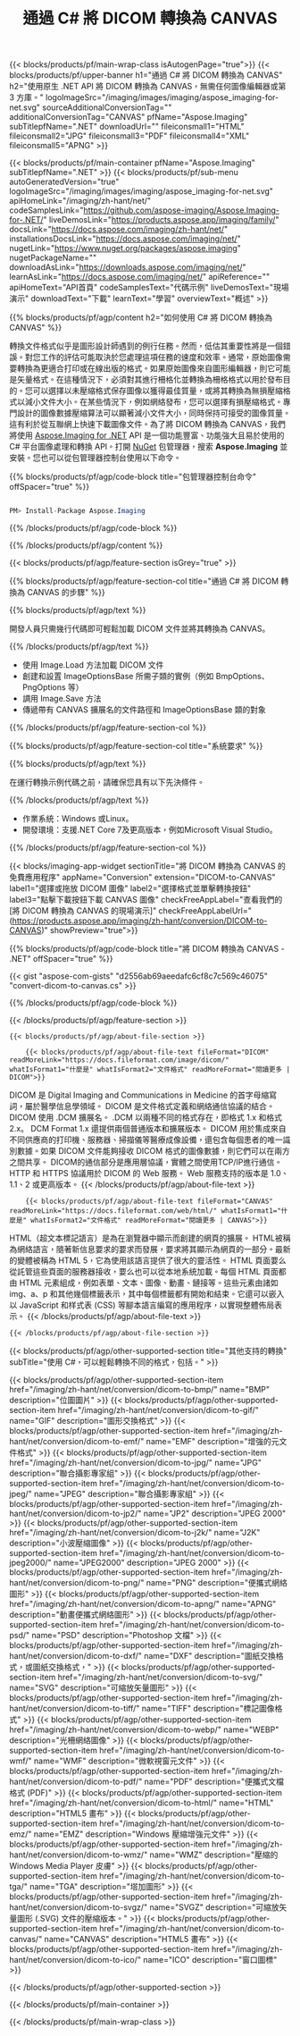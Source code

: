 ﻿---
title: 通過 C# 將 DICOM 轉換為 CANVAS 
weight: 3920
url: /zh-hant/net/conversion/dicom-to-canvas/ 
lang: zh-hant
langdirlevel: 2
locales: ja,it,zh-hant,ru,de,es,fr,nl,id,lt,pl,pt,vi,tr,ko,zh-hans,ar,hi,th,sv,cs,uk,he
description: DICOM 到 CANVAS C# 轉換的示例代碼。使用 API 示例代碼在 VB.NET、Asp.NET 或任何基於 .NET 的應用程序中將 DICOM 文件批量轉換為 CANVAS。
---

{{< blocks/products/pf/main-wrap-class isAutogenPage="true">}}
{{< blocks/products/pf/upper-banner h1="通過 C# 將 DICOM 轉換為 CANVAS" h2="使用原生 .NET API 將 DICOM 轉換為 CANVAS，無需任何圖像編輯器或第 3 方庫。" logoImageSrc="/imaging/images/imaging/aspose_imaging-for-net.svg" sourceAdditionalConversionTag="" additionalConversionTag="CANVAS" pfName="Aspose.Imaging" subTitlepfName=".NET" downloadUrl="" fileiconsmall1="HTML" fileiconsmall2="JPG" fileiconsmall3="PDF" fileiconsmall4="XML" fileiconsmall5="APNG" >}}


{{< blocks/products/pf/main-container pfName="Aspose.Imaging" subTitlepfName=".NET" >}}
{{< blocks/products/pf/sub-menu autoGeneratedVersion="true" logoImageSrc="/imaging/images/imaging/aspose_imaging-for-net.svg" apiHomeLink="/imaging/zh-hant/net/" codeSamplesLink="https://github.com/aspose-imaging/Aspose.Imaging-for-.NET/" liveDemosLink="https://products.aspose.app/imaging/family/" docsLink="https://docs.aspose.com/imaging/zh-hant/net/" installationsDocsLink="https://docs.aspose.com/imaging/net/" nugetLink="https://www.nuget.org/packages/aspose.imaging" nugetPackageName="" downloadAsLink="https://downloads.aspose.com/imaging/net/" learnAsLink="https://docs.aspose.com/imaging/net/" apiReference="" apiHomeText="API首頁" codeSamplesText="代碼示例" liveDemosText="現場演示" downloadText="下載" learnText="學習" overviewText="概述" >}}

{{% blocks/products/pf/agp/content h2="如何使用 C# 將 DICOM 轉換為 CANVAS" %}}

轉換文件格式似乎是圖形設計師遇到的例行任務。然而，低估其重要性將是一個錯誤。對您工作的評估可能取決於您處理這項任務的速度和效率。通常，原始圖像需要轉換為更適合打印或在線出版的格式。如果原始圖像來自圖形編輯器，則它可能是矢量格式。在這種情況下，必須對其進行柵格化並轉換為柵格格式以用於發布目的。您可以選擇以未壓縮格式保存圖像以獲得最佳質量，或將其轉換為無損壓縮格式以減小文件大小。在某些情況下，例如網絡發布，您可以選擇有損壓縮格式。專門設計的圖像數據壓縮算法可以顯著減小文件大小，同時保持可接受的圖像質量。這有利於從互聯網上快速下載圖像文件。為了將 DICOM 轉換為 CANVAS，我們將使用 [Aspose.Imaging for .NET](https://products.aspose.com/imaging/net) API 是一個功能豐富、功能強大且易於使用的 C# 平台圖像處理和轉換 API。打開 [NuGet](https://www.nuget.org/packages/aspose.imaging) 包管理器，搜索 **Aspose.Imaging** 並安裝。您也可以從包管理器控制台使用以下命令。

{{% blocks/products/pf/agp/code-block title="包管理器控制台命令" offSpacer="true" %}}

```cs

PM> Install-Package Aspose.Imaging

```

{{% /blocks/products/pf/agp/code-block %}}

{{% /blocks/products/pf/agp/content %}}

{{< blocks/products/pf/agp/feature-section isGrey="true" >}}

{{% blocks/products/pf/agp/feature-section-col title="通過 C# 將 DICOM 轉換為 CANVAS 的步驟" %}}

{{% blocks/products/pf/agp/text %}}

開發人員只需幾行代碼即可輕鬆加載 DICOM 文件並將其轉換為 CANVAS。

{{% /blocks/products/pf/agp/text %}}

+ 使用 Image.Load 方法加載 DICOM 文件
+ 創建和設置 ImageOptionsBase 所需子類的實例（例如 BmpOptions、PngOptions 等）
+ 調用 Image.Save 方法
+ 傳遞帶有 CANVAS 擴展名的文件路徑和 ImageOptionsBase 類的對象

{{% /blocks/products/pf/agp/feature-section-col %}}

{{% blocks/products/pf/agp/feature-section-col title="系統要求" %}}

{{% blocks/products/pf/agp/text %}}

在運行轉換示例代碼之前，請確保您具有以下先決條件。

{{% /blocks/products/pf/agp/text %}}

+ 作業系統：Windows 或Linux。
+ 開發環境：支援.NET Core 7及更高版本，例如Microsoft Visual Studio。

{{% /blocks/products/pf/agp/feature-section-col %}}

{{< blocks/imaging-app-widget
        sectionTitle="將 DICOM 轉換為 CANVAS 的免費應用程序"
        appName="Conversion"
        extension="DICOM-to-CANVAS"
        label1="選擇或拖放 DICOM 圖像"
        label2="選擇格式並單擊轉換按鈕"
        label3="點擊下載按鈕下載 CANVAS 圖像"
        checkFreeAppLabel="查看我們的 [將 DICOM 轉換為 CANVAS 的現場演示]"
        checkFreeAppLabelUrl="(https://products.aspose.app/imaging/zh-hant/conversion/DICOM-to-CANVAS)"
        showPreview="true">}}

{{% blocks/products/pf/agp/code-block title="將 DICOM 轉換為 CANVAS - .NET" offSpacer="true" %}}

{{< gist "aspose-com-gists" "d2556ab69aeedafc6cf8c7c569c46075" "convert-dicom-to-canvas.cs" >}}

{{% /blocks/products/pf/agp/code-block %}}

{{< /blocks/products/pf/agp/feature-section >}}

    {{< blocks/products/pf/agp/about-file-section >}}
       
        {{< blocks/products/pf/agp/about-file-text fileFormat="DICOM" readMoreLink="https://docs.fileformat.com/image/dicom/" whatIsFormat1="什麼是" whatIsFormat2="文件格式" readMoreFormat="閱讀更多 | DICOM">}}
DICOM 是 Digital Imaging and Communications in Medicine 的首字母縮寫詞，屬於醫學信息學領域。 DICOM 是文件格式定義和網絡通信協議的結合。 DICOM 使用 .DCM 擴展名。 .DCM 以兩種不同的格式存在，即格式 1.x 和格式 2.x。 DCM Format 1.x 還提供兩個普通版本和擴展版本。 DICOM 用於集成來自不同供應商的打印機、服務器、掃描儀等醫療成像設備，還包含每個患者的唯一識別數據。如果 DICOM 文件能夠接收 DICOM 格式的圖像數據，則它們可以在兩方之間共享。 DICOM的通信部分是應用層協議，實體之間使用TCP/IP進行通信。 HTTP 和 HTTPS 協議用於 DICOM 的 Web 服務。 Web 服務支持的版本是 1.0、1.1、2 或更高版本。
        {{< /blocks/products/pf/agp/about-file-text >}}

        {{< blocks/products/pf/agp/about-file-text fileFormat="CANVAS" readMoreLink="https://docs.fileformat.com/web/html/" whatIsFormat1="什麼是" whatIsFormat2="文件格式" readMoreFormat="閱讀更多 | CANVAS">}}
HTML（超文本標記語言）是為在瀏覽器中顯示而創建的網頁的擴展。 HTML被稱為網絡語言，隨著新信息要求的要求而發展，要求將其顯示為網頁的一部分。最新的變體被稱為 HTML 5，它為使用該語言提供了很大的靈活性。 HTML 頁面要么從託管這些頁面的服務器接收，要么也可以從本地系統加載。每個 HTML 頁面都由 HTML 元素組成，例如表單、文本、圖像、動畫、鏈接等。這些元素由諸如 img、a、p 和其他幾個標籤表示，其中每個標籤都有開始和結束。它還可以嵌入以 JavaScript 和样式表 (CSS) 等腳本語言編寫的應用程序，以實現整體佈局表示。
        {{< /blocks/products/pf/agp/about-file-text >}}

    {{< /blocks/products/pf/agp/about-file-section >}}

<!-- aboutfile Ends -->

{{< blocks/products/pf/agp/other-supported-section title="其他支持的轉換" subTitle="使用 C#，可以輕鬆轉換不同的格式，包括。" >}}

{{< blocks/products/pf/agp/other-supported-section-item href="/imaging/zh-hant/net/conversion/dicom-to-bmp/" name="BMP" description="位圖圖片" >}}
{{< blocks/products/pf/agp/other-supported-section-item href="/imaging/zh-hant/net/conversion/dicom-to-gif/" name="GIF" description="圖形交換格式" >}}
{{< blocks/products/pf/agp/other-supported-section-item href="/imaging/zh-hant/net/conversion/dicom-to-emf/" name="EMF" description="增強的元文件格式" >}}
{{< blocks/products/pf/agp/other-supported-section-item href="/imaging/zh-hant/net/conversion/dicom-to-jpg/" name="JPG" description="聯合攝影專家組" >}}
{{< blocks/products/pf/agp/other-supported-section-item href="/imaging/zh-hant/net/conversion/dicom-to-jpeg/" name="JPEG" description="聯合攝影專家組" >}}
{{< blocks/products/pf/agp/other-supported-section-item href="/imaging/zh-hant/net/conversion/dicom-to-jp2/" name="JP2" description="JPEG 2000" >}}
{{< blocks/products/pf/agp/other-supported-section-item href="/imaging/zh-hant/net/conversion/dicom-to-j2k/" name="J2K" description="小波壓縮圖像" >}}
{{< blocks/products/pf/agp/other-supported-section-item href="/imaging/zh-hant/net/conversion/dicom-to-jpeg2000/" name="JPEG2000" description="JPEG 2000" >}}
{{< blocks/products/pf/agp/other-supported-section-item href="/imaging/zh-hant/net/conversion/dicom-to-png/" name="PNG" description="便攜式網絡圖形" >}}
{{< blocks/products/pf/agp/other-supported-section-item href="/imaging/zh-hant/net/conversion/dicom-to-apng/" name="APNG" description="動畫便攜式網絡圖形" >}}
{{< blocks/products/pf/agp/other-supported-section-item href="/imaging/zh-hant/net/conversion/dicom-to-psd/" name="PSD" description="Photoshop 文檔" >}}
{{< blocks/products/pf/agp/other-supported-section-item href="/imaging/zh-hant/net/conversion/dicom-to-dxf/" name="DXF" description="圖紙交換格式，或圖紙交換格式，" >}}
{{< blocks/products/pf/agp/other-supported-section-item href="/imaging/zh-hant/net/conversion/dicom-to-svg/" name="SVG" description="可縮放矢量圖形" >}}
{{< blocks/products/pf/agp/other-supported-section-item href="/imaging/zh-hant/net/conversion/dicom-to-tiff/" name="TIFF" description="標記圖像格式" >}}
{{< blocks/products/pf/agp/other-supported-section-item href="/imaging/zh-hant/net/conversion/dicom-to-webp/" name="WEBP" description="光柵網絡圖像" >}}
{{< blocks/products/pf/agp/other-supported-section-item href="/imaging/zh-hant/net/conversion/dicom-to-wmf/" name="WMF" description="微軟視窗元文件" >}}
{{< blocks/products/pf/agp/other-supported-section-item href="/imaging/zh-hant/net/conversion/dicom-to-pdf/" name="PDF" description="便攜式文檔格式 (PDF)" >}}
{{< blocks/products/pf/agp/other-supported-section-item href="/imaging/zh-hant/net/conversion/dicom-to-html/" name="HTML" description="HTML5 畫布" >}}
{{< blocks/products/pf/agp/other-supported-section-item href="/imaging/zh-hant/net/conversion/dicom-to-emz/" name="EMZ" description="Windows 壓縮增強元文件" >}}
{{< blocks/products/pf/agp/other-supported-section-item href="/imaging/zh-hant/net/conversion/dicom-to-wmz/" name="WMZ" description="壓縮的 Windows Media Player 皮膚" >}}
{{< blocks/products/pf/agp/other-supported-section-item href="/imaging/zh-hant/net/conversion/dicom-to-tga/" name="TGA" description="塔加圖形" >}}
{{< blocks/products/pf/agp/other-supported-section-item href="/imaging/zh-hant/net/conversion/dicom-to-svgz/" name="SVGZ" description="可縮放矢量圖形 (.SVG) 文件的壓縮版本。" >}}
{{< blocks/products/pf/agp/other-supported-section-item href="/imaging/zh-hant/net/conversion/dicom-to-canvas/" name="CANVAS" description="HTML5 畫布" >}}
{{< blocks/products/pf/agp/other-supported-section-item href="/imaging/zh-hant/net/conversion/dicom-to-ico/" name="ICO" description="窗口圖標" >}}

{{< /blocks/products/pf/agp/other-supported-section >}}

{{< /blocks/products/pf/main-container >}}
    
{{< /blocks/products/pf/main-wrap-class >}}
